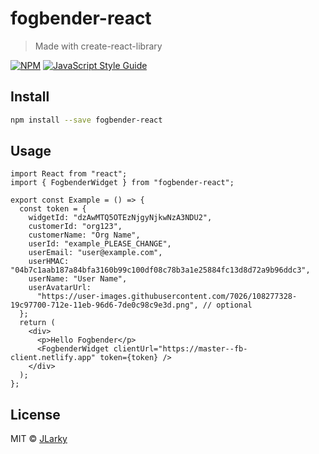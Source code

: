 # fogbender-react

> Made with create-react-library

[![NPM](https://img.shields.io/npm/v/fogbender-react.svg)](https://www.npmjs.com/package/fogbender-react) [![JavaScript Style Guide](https://img.shields.io/badge/code_style-standard-brightgreen.svg)](https://standardjs.com)

## Install

```bash
npm install --save fogbender-react
```

## Usage

```tsx
import React from "react";
import { FogbenderWidget } from "fogbender-react";

export const Example = () => {
  const token = {
    widgetId: "dzAwMTQ5OTEzNjgyNjkwNzA3NDU2",
    customerId: "org123",
    customerName: "Org Name",
    userId: "example_PLEASE_CHANGE",
    userEmail: "user@example.com",
    userHMAC: "04b7c1aab187a84bfa3160b99c100df08c78b3a1e25884fc13d8d72a9b96ddc3",
    userName: "User Name",
    userAvatarUrl:
      "https://user-images.githubusercontent.com/7026/108277328-19c97700-712e-11eb-96d6-7de0c98c9e3d.png", // optional
  };
  return (
    <div>
      <p>Hello Fogbender</p>
      <FogbenderWidget clientUrl="https://master--fb-client.netlify.app" token={token} />
    </div>
  );
};
```

## License

MIT © [JLarky](https://github.com/JLarky)
